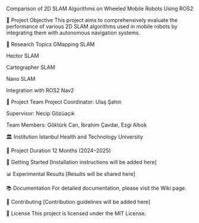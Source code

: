 Comparison of 2D SLAM Algorithms on Wheeled Mobile Robots Using ROS2




🎯 Project Objective
This project aims to comprehensively evaluate the performance of various 2D SLAM algorithms used in mobile robots by integrating them with autonomous navigation systems.

🔬 Research Topics
GMapping SLAM

Hector SLAM

Cartographer SLAM

Nano SLAM

Integration with ROS2 Nav2

👥 Project Team
Project Coordinator: Ulaş Şahin

Supervisor: Necip Gözüaçık

Team Members: Göktürk Can, İbrahim Çavdar, Ezgi Altıok

🏛️ Institution
Istanbul Health and Technology University

📅 Project Duration
12 Months (2024–2025)

🚀 Getting Started
[Installation instructions will be added here]

📊 Experimental Results
[Results will be shared here]

📚 Documentation
For detailed documentation, please visit the Wiki page.

🤝 Contributing
[Contribution guidelines will be added here]

📄 License
This project is licensed under the MIT License.
